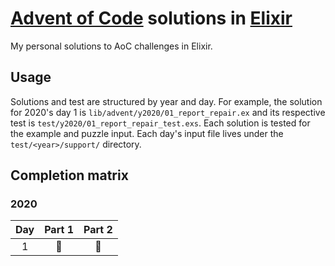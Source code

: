 # [Advent of Code](https://adventofcode.com/) solutions in [Elixir](https://elixir-lang.org/)

My personal solutions to AoC challenges in Elixir.

## Usage

Solutions and test are structured by year and day.
For example, the solution for 2020's day 1 is
`lib/advent/y2020/01_report_repair.ex` and its respective test is
`test/y2020/01_report_repair_test.exs`.
Each solution is tested for the example and puzzle input. Each day's input file
lives under the `test/<year>/support/` directory.

## Completion matrix

### 2020

| Day | Part 1 | Part 2 |
| :-: | :----: | :----: |
| 1   | 🌟     | 🌟     |
